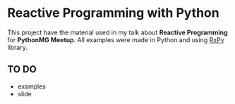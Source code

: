 # Reactive Programming with Python

This project have the material used in my talk about **Reactive Programming** for **PythonMG Meetup**. All examples were made in Python and using [RxPy](https://github.com/ReactiveX/RxPY) library.

## TO DO
- examples
- slide
